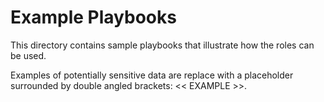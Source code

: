 # Example Playbooks

This directory contains sample playbooks that illustrate how the roles can be
used.

Examples of potentially sensitive data are replace with a placeholder surrounded
by double angled brackets:  << EXAMPLE >>.
